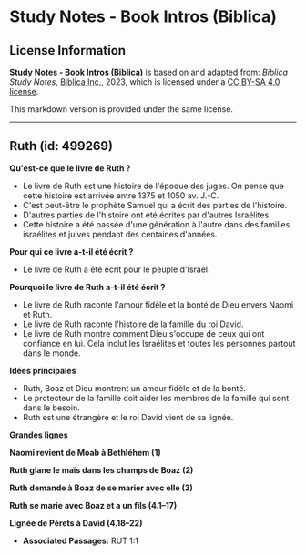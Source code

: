 # Study Notes - Book Intros (Biblica)

## License Information

**Study Notes - Book Intros (Biblica)** is based on and adapted from: _Biblica Study Notes_, [Biblica Inc.](https://www.biblica.com/), 2023, which is licensed under a [CC BY-SA 4.0 license](https://creativecommons.org/licenses/by-sa/4.0/legalcode.en).

This markdown version is provided under the same license.



--------------------------------

## Ruth (id: 499269)

**Qu'est\-ce que le livre de Ruth ?**

* Le livre de Ruth est une histoire de l'époque des juges. On pense que cette histoire est arrivée entre 1375 et 1050 av. J.\-C.
* C'est peut\-être le prophète Samuel qui a écrit des parties de l'histoire.
* D'autres parties de l'histoire ont été écrites par d'autres Israélites.
* Cette histoire a été passée d'une génération à l'autre dans des familles israélites et juives pendant des centaines d'années.

**Pour qui ce livre a\-t\-il été écrit ?**

* Le livre de Ruth a été écrit pour le peuple d'Israël.

**Pourquoi le livre de Ruth a\-t\-il été écrit ?**

* Le livre de Ruth raconte l'amour fidèle et la bonté de Dieu envers Naomi et Ruth.
* Le livre de Ruth raconte l'histoire de la famille du roi David.
* Le livre de Ruth montre comment Dieu s'occupe de ceux qui ont confiance en lui. Cela inclut les Israélites et toutes les personnes partout dans le monde.

**Idées principales**

* Ruth, Boaz et Dieu montrent un amour fidèle et de la bonté.
* Le protecteur de la famille doit aider les membres de la famille qui sont dans le besoin.
* Ruth est une étrangère et le roi David vient de sa lignée.

**Grandes lignes**

**Naomi revient de Moab à Bethléhem (1\)**

**Ruth glane le maïs dans les champs de Boaz (2\)**

**Ruth demande à Boaz de se marier avec elle (3\)**

**Ruth se marie avec Boaz et a un fils (4\.1–17\)**

**Lignée de Pérets à David (4\.18–22\)**

* **Associated Passages:** RUT 1:1

